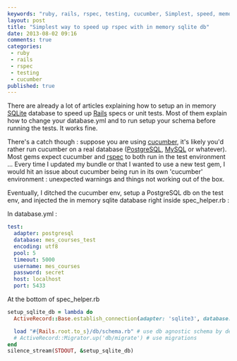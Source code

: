 ```yaml
---
keywords: "ruby, rails, rspec, testing, cucumber, Simplest, speed, memory, sqlite, db"
layout: post
title: "Simplest way to speed up rspec with in memory sqlite db"
date: 2013-08-02 09:16
comments: true
categories:
 - ruby
 - rails
 - rspec
 - testing
 - cucumber
published: true
---
```

There are already a lot of articles explaining how to setup an in memory [SQLite](http://www.sqlite.org/) database to speed up [Rails](http://rubyonrails.org/) specs or unit tests. Most of them explain how to change your database.yml and to run setup your schema before running the tests. It works fine.

There's a catch though : suppose you are using [cucumber](http://cukes.info/), it's likely you'd rather run cucumber on a real database ([PostgreSQL](http://www.postgresql.org/), [MySQL](http://www.mysql.com/) or whatever). Most gems expect cucumber and [rspec](http://rspec.info/) to both run in the test environment ... Every time I updated my bundle or that I wanted to use a new test gem, I would hit an issue about cucumber being run in its own 'cucumber' environment : unexpected warnings and things not working out of the box.

Eventually, I ditched the cucumber env, setup a PostgreSQL db on the test env, and injected the in memory sqlite database right inside spec_helper.rb :

In database.yml :

```yaml
test:
  adapter: postgresql
  database: mes_courses_test
  encoding: utf8
  pool: 5
  timeout: 5000
  username: mes_courses
  password: secret
  host: localhost
  port: 5433
```

At the bottom of spec_helper.rb

```ruby
setup_sqlite_db = lambda do
  ActiveRecord::Base.establish_connection(adapter: 'sqlite3', database: ':memory:')

  load "#{Rails.root.to_s}/db/schema.rb" # use db agnostic schema by default
  # ActiveRecord::Migrator.up('db/migrate') # use migrations
end
silence_stream(STDOUT, &setup_sqlite_db)
```
